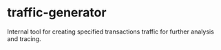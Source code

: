 # traffic-generator

Internal tool for creating specified transactions traffic for further analysis and tracing.